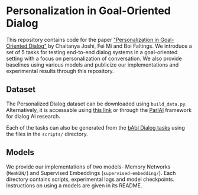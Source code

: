 # Personalization in Goal-Oriented Dialog
This repository contains code for the paper ["Personalization in Goal-Oriented Dialog"](https://www.dropbox.com/s/d8e8ap0sd9co98s/Personalization_in_Goal-Oriented_Dialog.pdf?dl=1) by Chaitanya Joshi, Fei Mi and Boi Faltings. We introduce a set of 5 tasks for testing end-to-end dialog systems in a goal-oriented setting with a focus on personalization of conversation. We also provide baselines using various models and publicize our implementations and experimental results through this repository.

## Dataset
The Personalized Dialog dataset can be downloaded using `build_data.py`. Alternatively, it is accessable using [this link](https://www.dropbox.com/s/4i9u4y24pt3paba/personalized-dialog-dataset.tar.gz?dl=1) or through the [ParlAI](http://parl.ai/) framework for dialog AI research. 

Each of the tasks can also be generated from the [bAbI Dialog tasks](https://research.fb.com/projects/babi/) using the files in the `scripts/` directory.

## Models
We provide our implementations of two models- Memory Networks (`MemN2N/`) and Supervised Embeddings (`supervised-embedding/`). Each directory contains scripts, experimental logs and model checkpoints. Instructions on using a models are given in its README.
